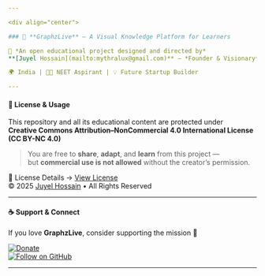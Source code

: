 ```yaml
---

<div align="center">

### 🧠 **GraphzLive** — A Visual Knowledge Platform for Learners

📘 *An open educational project designed and directed by*  
**[Juyel Hossain](mailto:mythralux@gmail.com)** — *Founder & Visionary*

🌍 India | 🧑‍🎓 NEET Aspirant | 💡 Future Startup Builder

---
```


#### 🪪 License & Usage

This repository and all its educational content are protected under  
**Creative Commons Attribution–NonCommercial 4.0 International License (CC BY-NC 4.0)**

> You are free to **share**, **adapt**, and **learn** from this project —  
> but **commercial use is not allowed** without the creator’s permission.

🧾 License Details → [View License](https://creativecommons.org/licenses/by-nc/4.0/)  
© 2025 [Juyel Hossain](mailto:mythralux@gmail.com) • All Rights Reserved

---

#### ☕ Support & Connect

If you love **GraphzLive**, consider supporting the mission 💖  

[![Donate](https://img.shields.io/badge/☕_Buy_Me_a_Coffee-blue?style=for-the-badge)](https://t.me/yourtelegramlink)  
[![Follow on GitHub](https://img.shields.io/github/followers/juyel-hossain?label=Follow%20on%20GitHub&style=for-the-badge)](https://github.com/juyel-hossain)

---

</div>

